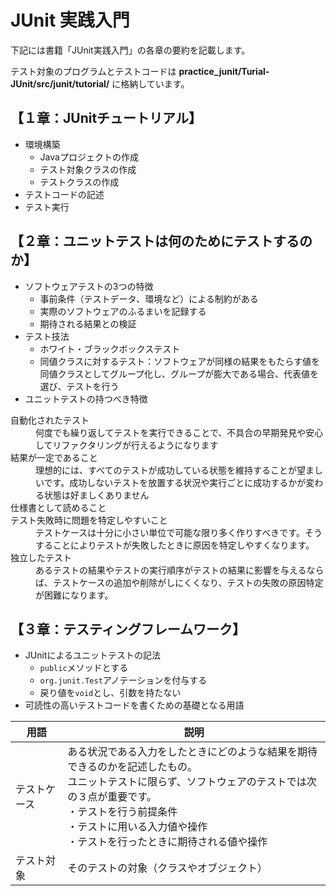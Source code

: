 # JUnit 実践入門
  <p>下記には書籍「JUnit実践入門」の各章の要約を記載します。</p>
  <p>テスト対象のプログラムとテストコードは <strong>practice_junit/Turial-JUnit/src/junit/tutorial/</strong> に格納しています。</p>

## 【１章：JUnitチュートリアル】  
- 環境構築  
  - Javaプロジェクトの作成  
  - テスト対象クラスの作成  
  - テストクラスの作成  
- テストコードの記述  
- テスト実行  


## 【２章：ユニットテストは何のためにテストするのか】
- ソフトウェアテストの3つの特徴
  - 事前条件（テストデータ、環境など）による制約がある
  - 実際のソフトウェアのふるまいを記録する
  - 期待される結果との検証
- テスト技法  
  - ホワイト・ブラックボックステスト  
  - 同値クラスに対するテスト：ソフトウェアが同様の結果をもたらす値を同値クラスとしてグループ化し、グループが膨大である場合、代表値を選び、テストを行う
- ユニットテストの持つべき特徴
<dl>
  <dt>自動化されたテスト</dt>
  <dd>何度でも繰り返してテストを実行できることで、不具合の早期発見や安心してリファクタリングが行えるようになります</dd>
  <dt>結果が一定であること</dt>
  <dd>理想的には、すべてのテストが成功している状態を維持することが望ましいです。成功しないテストを放置する状況や実行ごとに成功するかが変わる状態は好ましくありません</dd>
  <dt>仕様書として読めること</dt>
  <dt>テスト失敗時に問題を特定しやすいこと</dt>
  <dd>テストケースは十分に小さい単位で可能な限り多く作りすべきです。そうすることによりテストが失敗したときに原因を特定しやすくなります。</dd>
  <dt>独立したテスト</dt>
  <dd>あるテストの結果やテストの実行順序がテストの結果に影響を与えるならば、テストケースの追加や削除がしにくくなり、テストの失敗の原因特定が困難になります。</dd>
</dl>


## 【３章：テスティングフレームワーク】
- JUnitによるユニットテストの記法
  - `public`メソッドとする
  - `org.junit.Test`アノテーションを付与する
  - 戻り値を`void`とし、引数を持たない
- 可読性の高いテストコードを書くための基礎となる用語
<table>
  <thead>
    <tr>
      <th>用語</th> <th>説明</th>
    </tr>
  </thead>
  <tr>
    <td>テストケース</td> <td>ある状況である入力をしたときにどのような結果を期待できるのかを記述したもの。<br>
    ユニットテストに限らず、ソフトウェアのテストでは次の３点が重要です。<br>
    ・テストを行う前提条件 <br>
    ・テストに用いる入力値や操作<br>
    ・テストを行ったときに期待される値や操作</td>
  </tr>
  <tr>
    <td>テスト対象</td> <td>そのテストの対象（クラスやオブジェクト）</td>
  </tr>
</table>
